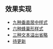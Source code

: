 
## 效果实现

* [九种垂直居中样式](./pages/vertical-center.md)
* [六种蜂巢形样式](./pages/honeycomb.md)
* [三种文本溢出省略](./pages/text-overflow.md)
* [待更新](./)